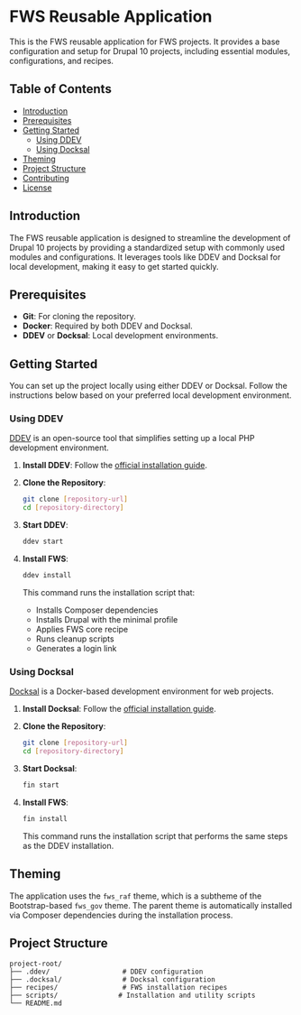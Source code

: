 # FWS Reusable Application

This is the FWS reusable application for FWS projects. It provides a base configuration and setup for Drupal 10 projects, including essential modules, configurations, and recipes.

## Table of Contents

- [Introduction](#introduction)
- [Prerequisites](#prerequisites)
- [Getting Started](#getting-started)
  - [Using DDEV](#using-ddev)
  - [Using Docksal](#using-docksal)
- [Theming](#theming)
- [Project Structure](#project-structure)
- [Contributing](#contributing)
- [License](#license)

## Introduction

The FWS reusable application is designed to streamline the development of Drupal 10 projects by providing a standardized setup with commonly used modules and configurations. It leverages tools like DDEV and Docksal for local development, making it easy to get started quickly.

## Prerequisites

- **Git**: For cloning the repository.
- **Docker**: Required by both DDEV and Docksal.
- **DDEV** or **Docksal**: Local development environments.

## Getting Started

You can set up the project locally using either DDEV or Docksal. Follow the instructions below based on your preferred local development environment.

### Using DDEV

[DDEV](https://ddev.readthedocs.io/en/stable/) is an open-source tool that simplifies setting up a local PHP development environment.

1. **Install DDEV**: Follow the [official installation guide](https://ddev.readthedocs.io/en/stable/#installation).

2. **Clone the Repository**:

   ```bash
   git clone [repository-url]
   cd [repository-directory]
   ```

3. **Start DDEV**:

   ```bash
   ddev start
   ```

4. **Install FWS**:

   ```bash
   ddev install
   ```

   This command runs the installation script that:

   - Installs Composer dependencies
   - Installs Drupal with the minimal profile
   - Applies FWS core recipe
   - Runs cleanup scripts
   - Generates a login link

### Using Docksal

[Docksal](https://docksal.io/) is a Docker-based development environment for web projects.

1. **Install Docksal**: Follow the [official installation guide](https://docs.docksal.io/getting-started/setup/).

2. **Clone the Repository**:

   ```bash
   git clone [repository-url]
   cd [repository-directory]
   ```

3. **Start Docksal**:

   ```bash
   fin start
   ```

4. **Install FWS**:

   ```bash
   fin install
   ```

   This command runs the installation script that performs the same steps as the DDEV installation.

## Theming

The application uses the `fws_raf` theme, which is a subtheme of the Bootstrap-based `fws_gov` theme. The parent theme is automatically installed via Composer dependencies during the installation process.

## Project Structure

```
project-root/
├── .ddev/                  # DDEV configuration
├── .docksal/               # Docksal configuration
├── recipes/                # FWS installation recipes
├── scripts/               # Installation and utility scripts
└── README.md
```
